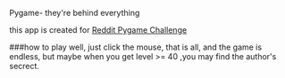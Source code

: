 Pygame- they're behind everything

this app is created for [ Reddit Pygame Challenge](https://www.reddit.com/r/pygame/comments/7b7axw/challenge_idle_hands_do_the_devs_work/)


###how to play
well, just click the mouse, that is all, and the game is endless, but maybe when you get level >= 40 ,you may find the author's secrect.








